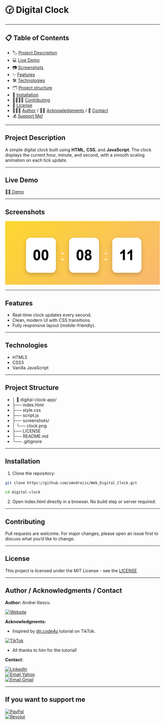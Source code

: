# 🕝 Digital Clock

---

## 📋 Table of Contents
- 🏷️ [Project Description](#project-description)
- 💻 [Live Demo](#live-demo)
- 📷 [Screenshots](#screenshots)
- ✨ [Features](#features)
- 🛠️ [Technologies](#technologies)
- 🗂️ [Project structure](#project-structure)
- 💾 [Installation](#installation)
- 🫱🏻‍🫲🏼 [Contributing](#contributing)
- 📜 [License](#license)
- 👨🏻‍💻 [Author](#author--acknowledgments--contact) / 🙏🏻 [Acknowledgments](#author--acknowledgments--contact) / 📩 [Contact](#author--acknowledgments--contact)
- 💰 [Support Me!](#if-you-want-to-support-me)

---

## Project Description
A simple digital clock built using **HTML**, **CSS**, and **JavaScript**. The clock displays the current hour, minute, and second, with a smooth scaling animation on each tick update.
<!-- ## Badges -->

---

## Live Demo
[⛓️‍💥 Demo](https://web-digital-clock-woad.vercel.app/)

---
## Screenshots
<p align="center">
  <img src="screenshots/clock.png" width="600">
</p>

---

## Features
- Real-time clock updates every second.
- Clean, modern UI with CSS transitions.
- Fully responsive layout (mobile-friendly).

---

## Technologies
- HTML5
- CSS3
- Vanilla JavaScript

---

## Project Structure
- │ 📁 digital-clock-app/
- ├── index.html
- ├── style.css
- ├── script.js
- ├── screenshots/
- │   └── clock.png
- ├── LICENSE
- ├── README.md
- └── .gitignore
<!-- ## Requirements -->

---

## Installation
1. Clone the repository:
```bash
git clone https://github.com/xAndreiix/Web_Digital_Clock.git
```
```bash
cd digital-clock
```
2. Open index.html directly in a browser. No build step or server required.
<!-- ## Usage -->
<!-- ## Configuration -->
<!-- ## Runing tests -->
<!-- ## Deployment -->
<!-- Notes -->
<!-- ## Road Map -->
<!-- ## FAQ -->

---

## Contributing
Pull requests are welcome.
For major changes, please open an issue first to discuss what you’d like to change.
<!-- ## Changelog -->

---

## License
This project is licensed under the MIT License - see the [LICENSE](LICENSE)

---

## Author / Acknowledgments / Contact
**Author:** 
Andrei Iliescu

[![Website](https://img.shields.io/badge/Website-PORTFOLIO-gold?style=for-the-badge&logo=about-dot-me&logoColor=white)](https://xandreiix.github.io/Andrei-Iliescu-Portfolio/)

**Acknowledgments:**  
- Inspired by [@i.code4u](https://www.tiktok.com/@i.code4u) tutorial on TikTok.

[![TikTok](https://img.shields.io/badge/TikTok-000000?style=for-the-badge&logo=TikTok&logoColor=white)](https://www.tiktok.com/@i.code4u/photo/7527571365814177046?is_from_webapp=1&sender_device=pc&web_id=7403075142698436128)
- All thanks to him for the tutorial!

**Contact:**  

[![LinkedIn](https://img.shields.io/badge/LinkedIn-0077B5?style=for-the-badge&logo=linkedin&logoColor=white)](https://linkedin.com/in/andrei-iliescu-aa7910214)<br>
[![Email Yahoo](https://img.shields.io/badge/Email-andrey_iliescu%40yahoo.com-6001D2?style=for-the-badge&logoColor=white)](mailto:andrey_iliescu@yahoo.com)<br>
[![Email Gmail](https://img.shields.io/badge/Gmail-andrei.iliescu13102000%40gmail.com-D14836?style=for-the-badge&logo=gmail&logoColor=white)](mailto:andrei.iliescu13102000@gmail.com)

---

## If you want to support me
[![PayPal](https://img.shields.io/badge/PayPal-xAndreiix-00457C?style=for-the-badge&logo=paypal&logoColor=white)](https://paypal.me/xAndreiix)<br>
[![Revolut](https://img.shields.io/badge/Revolut-xAndreiix-001B2E?style=for-the-badge&logoColor=white)](https://revolut.me/xandreiix)
